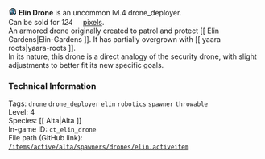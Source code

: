 ![ ](https://raw.githubusercontent.com/Ceterai/Enternia/main/items/active/alta/spawners/drones/elin.png) **Elin Drone** is an uncommon lvl.4 drone_deployer.  
Can be sold for *124* <img src="https://starbounder.org/mediawiki/images/2/21/Pixel.png" width="12" height="16"/> [pixels](https://starbounder.org/Pixel).  
An armored drone originally created to patrol and protect [[ Elin Gardens|Elin-Gardens ]]. It has partially overgrown with [[ yaara roots|yaara-roots ]].  
In its nature, this drone is a direct analogy of the security drone, with slight adjustments to better fit its new specific goals.

### Technical Information

Tags: `drone` `drone_deployer` `elin` `robotics` `spawner` `throwable`  
Level: 4  
Species: [[ Alta|Alta ]]  
In-game ID: `ct_elin_drone`  
File path (GitHub link): [`/items/active/alta/spawners/drones/elin.activeitem`](https://github.com/Ceterai/Enternia/blob/main/items/active/alta/spawners/drones/elin.activeitem)
